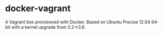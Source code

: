 docker-vagrant
==============

A Vagrant box provisioned with Docker. Based on Ubuntu Precise 12.04 64-bit with a kernel upgrade from 3.2->3.8.
